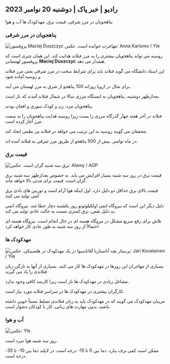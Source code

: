 ## رادیو \| خبر پاک \| دوشنبه 20 نوامبر 2023

پناهجویان در مرز شرقی. قیمت برق. مهدکودک ها آب و هوا

### پناهجویان در مرز شرقی

![پروفسور Maciej Duszczyc مهاجرت خوانده است. عکس: Anna Karismo / Yle](https://images.cdn.yle.fi/image/upload/c_crop,h_2268,w_4028,x_0,y_0/ar_1.77777777777777,c_fill,g_faces,h_1_6100,w/q_auto:eco/f_auto/fl_lossy/v1700423531/39-1203119655a67178e33b)

روسیه می تواند پناهجویان بیشتری را به مرز فنلاند هدایت کند. این همان چیزی است که پروفسور لهستانی **Maciej Duszczyc** هشدار می دهد.

این استاد دانشگاه می گوید فنلاند باید برای شرایط سخت در مرز شرقی یعنی مرز فنلاند و روسیه آماده شود.

برای مثال در اروپا روزانه 100 پناهجو از شرق به مرز لهستان می آیند.

بعدازظهر دوشنبه، پناهجویان به ایستگاه مرزی سالا در شمال فنلاند آمدند که باز است.

پناهجویان مرد، زن و کودک سوری و افغان بودند.

فنلاند در آخر هفته چهار گذرگاه مرزی را بست زیرا روسیه هدایت پناهجویان را به سمت مرز آغاز کرده است.

محققان می گویند روسیه به این ترتیب می خواهد در فنلاند بی نظمی ایجاد کند.

در ماه نوامبر، بیش از 500 پناهجو از طریق مرز شرقی به فنلاند آمده اند.

### قیمت برق

![برق سه شنبه گران است. عکس: Alamy / AOP](https://images.cdn.yle.fi/image/upload/c_crop,h_3375,w_6000,x_0,y_467/ar_1.777777777777777,c_fill,g_faces,h_6700,wd_1.:eco/f_auto/fl_lossy/v1691842960/39-106121063c8f48238bcf)

قیمت برق در روز سه شنبه بسیار افزایش می یابد. به خصوص بعدازظهر سه شنبه برق گران است. قیمت برای مدتی بالا خواهد ماند.

قیمت بالای برق حداقل دو دلیل دارد. اول اینکه هوا آرام است و توربین های بادی برق کمی تولید می کنند

دلیل دیگر این است که نیروگاه اتمی اولکیلوئوتو روز یکشنبه دچار خطا شد. نیروگاه اتمی به دلیل نقص، برق کمتری نسبت به حالت عادی تولید می کند.

تلاش برای رفع سریع مشکل در نیروگاه هسته ای در حال انجام است. نیروگاه هسته ای احتمالاً از روز سه شنبه به طور عادی کار خواهد کرد.

### مهدکودک ها

![ پرستار بچه آناستازیا آفاناسیوا در یک مهدکودک در هلسینکی. عکس: Jari Kovalainen / Yle](https://images.cdn.yle.fi/image/upload/c_crop,h_3375,w_6000,x_0,y_134/ar_1.7777777777777777,c_fill,g_50,w_21,h_1q_auto:eco/f_auto/fl_lossy/v1700133967/39-12015336555f596ca4eb)

بسیاری از مهاجران این روزها در مهدکودک ها کار می کنند. بسیاری از آنها به تازگی زبان فنلاندی را یاد می گیرند

مشاغل زیادی در مهدکودک ها باز است زیرا کارمند کافی وجود ندارد.

کارگران بیشتری در مهدکودک ها در سراسر فنلاند مورد نیاز است.

مربیان مهدکودک می گویند که در مهدکودک باید به زبان فنلاندی تسلط نسبتاً خوبی داشته باشید. بدون مهارت های زبانی، کار با کودکان دشوار است.

### آب و هوا

![ عکس: Yle](https://images.cdn.yle.fi/image/upload/c_crop,h_1080,w_1919,x_0,y_0/ar_1.7777777777777777,c_fill,g_faces,h_670,w_1020:eco/f_auto/fl_lossy/v1700492173/39-1203681655b7364e6c83)

روز سه شنبه هوا سرد است.

ممکن است کمی برف ببارد. دما بین 0 تا 15- درجه است. در لاپلند دما بین 10- تا 35- درجه است.